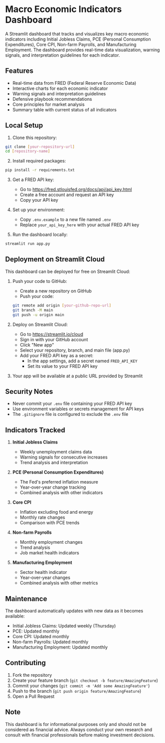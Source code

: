 # Macro Economic Indicators Dashboard

A Streamlit dashboard that tracks and visualizes key macro economic indicators including Initial Jobless Claims, PCE (Personal Consumption Expenditures), Core CPI, Non-farm Payrolls, and Manufacturing Employment. The dashboard provides real-time data visualization, warning signals, and interpretation guidelines for each indicator.

## Features

- Real-time data from FRED (Federal Reserve Economic Data)
- Interactive charts for each economic indicator
- Warning signals and interpretation guidelines
- Defensive playbook recommendations
- Core principles for market analysis
- Summary table with current status of all indicators

## Local Setup

1. Clone this repository:
```bash
git clone [your-repository-url]
cd [repository-name]
```

2. Install required packages:
```bash
pip install -r requirements.txt
```

3. Get a FRED API key:
   - Go to https://fred.stlouisfed.org/docs/api/api_key.html
   - Create a free account and request an API key
   - Copy your API key

4. Set up your environment:
   - Copy `.env.example` to a new file named `.env`
   - Replace `your_api_key_here` with your actual FRED API key

5. Run the dashboard locally:
```bash
streamlit run app.py
```

## Deployment on Streamlit Cloud

This dashboard can be deployed for free on Streamlit Cloud:

1. Push your code to GitHub:
   - Create a new repository on GitHub
   - Push your code:
   ```bash
   git remote add origin [your-github-repo-url]
   git branch -M main
   git push -u origin main
   ```

2. Deploy on Streamlit Cloud:
   - Go to https://streamlit.io/cloud
   - Sign in with your GitHub account
   - Click "New app"
   - Select your repository, branch, and main file (app.py)
   - Add your FRED API key as a secret:
     - In the app settings, add a secret named `FRED_API_KEY`
     - Set its value to your FRED API key

3. Your app will be available at a public URL provided by Streamlit

## Security Notes

- Never commit your `.env` file containing your FRED API key
- Use environment variables or secrets management for API keys
- The `.gitignore` file is configured to exclude the `.env` file

## Indicators Tracked

1. **Initial Jobless Claims**
   - Weekly unemployment claims data
   - Warning signals for consecutive increases
   - Trend analysis and interpretation

2. **PCE (Personal Consumption Expenditures)**
   - The Fed's preferred inflation measure
   - Year-over-year change tracking
   - Combined analysis with other indicators

3. **Core CPI**
   - Inflation excluding food and energy
   - Monthly rate changes
   - Comparison with PCE trends

4. **Non-farm Payrolls**
   - Monthly employment changes
   - Trend analysis
   - Job market health indicators

5. **Manufacturing Employment**
   - Sector health indicator
   - Year-over-year changes
   - Combined analysis with other metrics

## Maintenance

The dashboard automatically updates with new data as it becomes available:
- Initial Jobless Claims: Updated weekly (Thursday)
- PCE: Updated monthly
- Core CPI: Updated monthly
- Non-farm Payrolls: Updated monthly
- Manufacturing Employment: Updated monthly

## Contributing

1. Fork the repository
2. Create your feature branch (`git checkout -b feature/AmazingFeature`)
3. Commit your changes (`git commit -m 'Add some AmazingFeature'`)
4. Push to the branch (`git push origin feature/AmazingFeature`)
5. Open a Pull Request

## Note

This dashboard is for informational purposes only and should not be considered as financial advice. Always conduct your own research and consult with financial professionals before making investment decisions.
